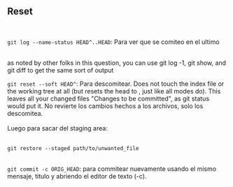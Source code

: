 ## Reset

<br>

`git log --name-status HEAD^..HEAD`: Para ver que se comiteo en el ultimo <br><br>

as noted by other folks in this question, you can use git log -1, git show, and git diff to get the same sort of output



`git reset --soft HEAD^`: Para descomitear. Does not touch the index file or the working tree at all (but resets the head to <commit>, just like all modes do). This leaves all your changed files "Changes to be committed", as git status would put it. No revierte los cambios hechos a los archivos, solo los descomitea.
<br><br>
Luego para sacar del staging area:
<br><br>

`git restore --staged path/to/unwanted_file`<br><br>


`git commit -c ORIG_HEAD`: para commitear nuevamente usando el mismo mensaje, titulo y abriendo el editor de texto (-c).


